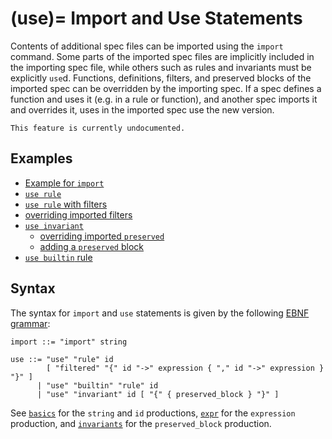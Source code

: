 (use)=
Import and Use Statements
=========================

Contents of additional spec files can be imported using the `import` command.
Some parts of the imported spec files are implicitly included in the importing
spec file, while others such as rules and invariants must be explicitly
`use`d. Functions, definitions, filters, and preserved blocks of the imported spec can be overridden by the importing 
spec. If a spec defines a function and uses it (e.g. in a rule or function), and another spec imports it and overrides 
it, uses in the imported spec use the new version.



```{todo}
This feature is currently undocumented.
```

Examples
--------
- [Example for `import`](https://github.com/Certora/Examples/blob/be09cf32c55e39f5f5aa8cba1431f9e519b52365/CVLByExample/import/certora/specs/sub.spec#L1)
- [`use rule`](https://github.com/Certora/Examples/blob/61ac29b1128c68aff7e8d1e77bc80bfcbd3528d6/CVLByExample/import/certora/specs/sub.spec#L24)
- [`use rule` with filters](https://github.com/Certora/Examples/blob/be09cf32c55e39f5f5aa8cba1431f9e519b52365/CVLByExample/import/certora/specs/sub.spec#L3)
- [overriding imported filters](https://github.com/Certora/Examples/blob/be09cf32c55e39f5f5aa8cba1431f9e519b52365/CVLByExample/import/certora/specs/sub.spec#L3)
- [`use invariant`](https://github.com/Certora/Examples/blob/be09cf32c55e39f5f5aa8cba1431f9e519b52365/CVLByExample/import/certora/specs/sub.spec#L8)
    - [overriding imported `preserved`](https://github.com/Certora/Examples/blob/be09cf32c55e39f5f5aa8cba1431f9e519b52365/CVLByExample/import/certora/specs/sub.spec#L10)
    - [adding a `preserved` block](https://github.com/Certora/Examples/blob/be09cf32c55e39f5f5aa8cba1431f9e519b52365/CVLByExample/import/certora/specs/sub.spec#L14)
- [`use builtin` rule](https://github.com/Certora/Examples/blob/14668d39a6ddc67af349bc5b82f73db73349ef18/CVLByExample/ReadOnlyReentrancy/certora/spec/ReadOnlyReentrancy.spec#L1)


Syntax
------

The syntax for `import` and `use` statements is given by the following [EBNF grammar](syntax):

```
import ::= "import" string

use ::= "use" "rule" id
        [ "filtered" "{" id "->" expression { "," id "->" expression } "}" ]
      | "use" "builtin" "rule" id
      | "use" "invariant" id [ "{" { preserved_block } "}" ]

```

See [`basics`](https://github.com/Certora/Documentation/blob/master/docs/cvl/basics.md) for the `string` and `id` 
productions, [`expr`](https://github.com/Certora/Documentation/blob/master/docs/cvl/expr.md) for the
`expression` production, and [`invariants`](https://github.com/Certora/Documentation/blob/26ebc45781d4f07258b64083b9a76d5497b56824/docs/cvl/invariants.md?plain=1#L140)
for the `preserved_block` production.

